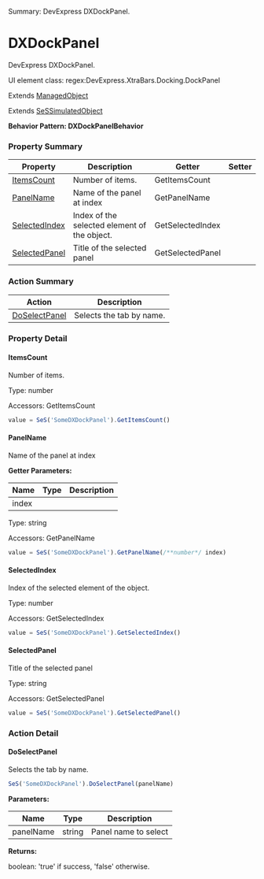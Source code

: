 Summary: DevExpress DXDockPanel.

# DXDockPanel

DevExpress DXDockPanel.
 
UI element class: regex:DevExpress.XtraBars.Docking.DockPanel

Extends [ManagedObject](ManagedObject.md)

Extends [SeSSimulatedObject](SeSSimulatedObject.md)





**Behavior Pattern: DXDockPanelBehavior**


<!-- ============================== property summary ========================== -->



### Property Summary
| **Property** | **Description** | **Getter** | **Setter** |
| ------------ | --------------- | ---------- | ---------- |
| [ItemsCount](#itemscount) | Number of items. | GetItemsCount |  |
| [PanelName](#panelname) | Name of the panel at index | GetPanelName |  |
| [SelectedIndex](#selectedindex) | Index of the selected element of the object. | GetSelectedIndex |  |
| [SelectedPanel](#selectedpanel) | Title of the selected panel | GetSelectedPanel |  |



<!-- ============================== action summary ========================== -->



### Action Summary
|  **Action** | **Description** | 
| ----------- | --------------- |
|  [DoSelectPanel](#doselectpanel) | Selects the tab by name. |



<!-- ============================== property detail ========================== -->

### Property Detail

<a name="ItemsCount"></a>
#### ItemsCount

Number of items.



Type: number


Accessors: GetItemsCount

```javascript
value = SeS('SomeDXDockPanel').GetItemsCount()
```


<a name="PanelName"></a>
#### PanelName

Name of the panel at index

**Getter Parameters:**

| **Name** | **Type** | **Description** |
| -------- | -------- | --------------- |  
| index |  |  |




Type: string


Accessors: GetPanelName

```javascript
value = SeS('SomeDXDockPanel').GetPanelName(/**number*/ index)
```


<a name="SelectedIndex"></a>
#### SelectedIndex

Index of the selected element of the object.



Type: number


Accessors: GetSelectedIndex

```javascript
value = SeS('SomeDXDockPanel').GetSelectedIndex()
```


<a name="SelectedPanel"></a>
#### SelectedPanel

Title of the selected panel



Type: string


Accessors: GetSelectedPanel

```javascript
value = SeS('SomeDXDockPanel').GetSelectedPanel()
```




<!-- ============================== action detail ========================== -->

### Action Detail

<a name="DoSelectPanel"></a>    
#### DoSelectPanel

Selects the tab by name.

```javascript
SeS('SomeDXDockPanel').DoSelectPanel(panelName)
```


**Parameters:**

|  **Name** | **Type** | **Description** |
| ---------- | -------- | --------------- |
| panelName | string |  Panel name to select |




**Returns:**

boolean: 'true' if success, 'false' otherwise.



<a name="see.also.dxdockpanel.doselectpanel"></a>

  

